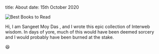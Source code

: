 title: About
date: 15th October 2020

![Best Books to Read][book_list]

Hi, I am Sangeet Moy Das , and I wrote this epic collection of Interweb
wisdom. In days of yore, much of this would have been deemed sorcery
and I would probably have been burned at the stake.

😆

[book_list]: {static}/images/books.png
